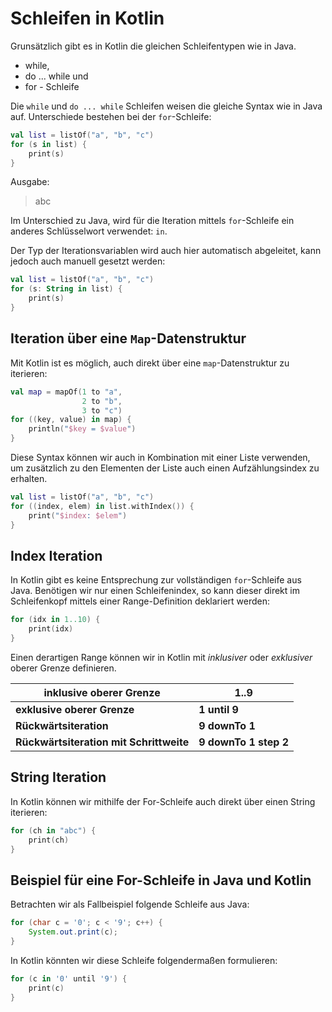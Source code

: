 # Schleifen in Kotlin

Grunsätzlich gibt es in Kotlin die gleichen Schleifentypen wie in Java.

- while,
- do ... while und
- for - Schleife

Die ```while``` und ```do ... while``` Schleifen weisen die gleiche Syntax wie in Java auf. Unterschiede bestehen bei der ```for```-Schleife:

```kotlin
val list = listOf("a", "b", "c")
for (s in list) {
    print(s)
}
```

Ausgabe:

> abc

Im Unterschied zu Java, wird für die Iteration mittels ```for```-Schleife ein anderes Schlüsselwort verwendet: ```in```.

Der Typ der Iterationsvariablen wird auch hier automatisch abgeleitet, kann jedoch auch manuell gesetzt werden:

```kotlin
val list = listOf("a", "b", "c")
for (s: String in list) {
    print(s)
}
```

## Iteration über eine ```Map```-Datenstruktur
Mit Kotlin ist es möglich, auch direkt über eine ```map```-Datenstruktur zu iterieren:

```kotlin
val map = mapOf(1 to "a",
                2 to "b",
                3 to "c")
for ((key, value) in map) {
    println("$key = $value")
}
```

Diese Syntax können wir auch in Kombination mit einer Liste verwenden, um zusätzlich zu den Elementen der Liste auch einen Aufzählungsindex zu erhalten.

```kotlin
val list = listOf("a", "b", "c")
for ((index, elem) in list.withIndex()) {
    print("$index: $elem")
}
```

## Index Iteration
In Kotlin gibt es keine Entsprechung zur vollständigen ```for```-Schleife aus Java. Benötigen wir nur einen Schleifenindex, so kann dieser direkt im Schleifenkopf mittels einer Range-Definition deklariert werden:

```kotlin
for (idx in 1..10) {
    print(idx)
}
```

Einen derartigen Range können wir in Kotlin mit _inklusiver_ oder _exklusiver_ oberer Grenze definieren.

| inklusive oberer Grenze 	| 1..9 	|
|-----------------------------	|-----------	|
| __exklusive oberer Grenze__ 	| __1 until 9__ 	|
| __Rückwärtsiteration__ | __9 downTo 1__ |
| __Rückwärtsiteration mit Schrittweite__ | __9 downTo 1 step 2__ |

## String Iteration
In Kotlin können wir mithilfe der For-Schleife auch direkt über einen String iterieren:

```kotlin
for (ch in "abc") {
    print(ch)
}
```

## Beispiel für eine For-Schleife in Java und Kotlin
Betrachten wir als Fallbeispiel folgende Schleife aus Java:

```java
for (char c = '0'; c < '9'; c++) {
    System.out.print(c);
}
```

In Kotlin könnten wir diese Schleife folgendermaßen formulieren:

```kotlin
for (c in '0' until '9') {
    print(c)
}
```
